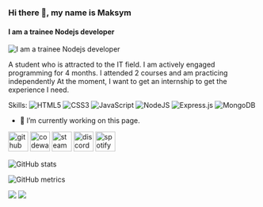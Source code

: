 ### Hi there 👋, my name is Maksym
#### I am a trainee Nodejs developer
![I am a trainee Nodejs developer](https://cdn.discordapp.com/attachments/1029862843165704333/1029864731240046612/unknown.png)

A student who is attracted to the IT field. I am actively engaged
programming for 4 months. I attended 2 courses and am practicing
independently At the moment, I want to get an internship to get the experience I need.

Skills: ![HTML5](https://img.shields.io/badge/html5-%23E34F26.svg?style=for-the-badge&logo=html5&logoColor=white) ![CSS3](https://img.shields.io/badge/css3-%231572B6.svg?style=for-the-badge&logo=css3&logoColor=white) ![JavaScript](https://img.shields.io/badge/javascript-%23323330.svg?style=for-the-badge&logo=javascript&logoColor=%23F7DF1E) ![NodeJS](https://img.shields.io/badge/node.js-6DA55F?style=for-the-badge&logo=node.js&logoColor=white) ![Express.js](https://img.shields.io/badge/express.js-%23404d59.svg?style=for-the-badge&logo=express&logoColor=%2361DAFB) 	![MongoDB](https://img.shields.io/badge/MongoDB-%234ea94b.svg?style=for-the-badge&logo=mongodb&logoColor=white)

- 🔭 I’m currently working on this page. 


[<img src='https://cdn.jsdelivr.net/npm/simple-icons@3.0.1/icons/github.svg' alt='github' height='40'>](https://github.com/mstrilec)  [<img src='https://cdn.jsdelivr.net/npm/simple-icons@3.0.1/icons/codewars.svg' alt='codewars' height='40'>](https://www.codewars.com/users/mstrilec)  [<img src='https://cdn.jsdelivr.net/npm/simple-icons@3.0.1/icons/steam.svg' alt='steam' height='40'>](https://steamcommunity.com/profiles/76561198925726749/)  [<img src='https://cdn.jsdelivr.net/npm/simple-icons@3.0.1/icons/discord.svg' alt='discord' height='40'>](heh#0098)  [<img src='https://cdn.jsdelivr.net/npm/simple-icons@3.0.1/icons/spotify.svg' alt='spotify' height='40'>](https://open.spotify.com/user/8vyy430ezzl0khi4j6apcnydo)  

![GitHub stats](https://github-readme-stats.vercel.app/api?username=mstrilec&show_icons=true)  

![GitHub metrics](https://metrics.lecoq.io/mstrilec)  


![](https://spotify-recently-played-readme.vercel.app/api?user=8vyy430ezzl0khi4j6apcnydo)
![](https://spotify-recently-played-readme.vercel.app/api?user=8vyy430ezzl0khi4j6apcnydo&width=800)

